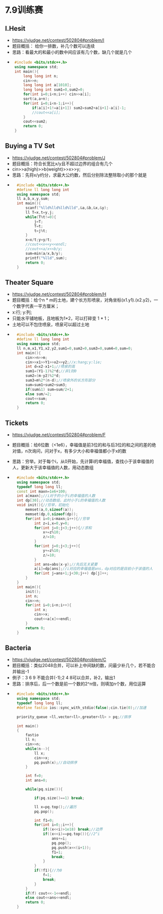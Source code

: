 # 7.9训练赛
## I.Hesit
* https://vjudge.net/contest/502804#problem/I
* 题目概括： 给你一排数，补几个数可以连续
* 思路：看最大的和最小的数中间应该有几个数，缺几个就是几个
*  ```c++
    #include <bits/stdc++.h>
    using namespace std;
    int main(){
        long long int n;
        cin>>n;
        long long int a[1010];
        long long int sum1=0,sum2=0;
        for(int i=0;i<n;i++) cin>>a[i];
        sort(a,a+n);
        for(int i=0;i<n-1;i++){
            if(a[i]+1!=a[i+1]) sum2=sum2+a[i+1]-a[i]-1;
            //cout<<a[i];
        }
        cout<<sum2;
        return 0;
    }
    ```

## Buying a TV Set
* https://vjudge.net/contest/502804#problem/J
* 题目概括：符合长宽比x/y且不超过边界的组合有几个
* cin>>a(high)>>b(weight)>>x>>y;
* 思路：先将x/y约分，求最大公约数，然后分别除法整除取小的那个就是
* ```c++
    #include <bits/stdc++.h>
    #define ll long long int
    using namespace std;
    ll a,b,x,y,sum;
    int main(){
        scanf("%lld%lld%lld%lld",&a,&b,&x,&y);
        ll T=x,t=y,j;
        while(T%t!=0){
            j=T;
            T=t;
            t=j%t;
        }
        x=x/t;y=y/t;
        //cout<<x<<y<<endl;
        //cout<<a/x<<b/y;
        sum=min(a/x,b/y);
        printf("%lld",sum);
        return 0;
    }
    ```
## Theater Square
* https://vjudge.net/contest/502804#problem/H
* 题目概括：给个n * m的土地，建个长方形喷泉，对角坐标(x1.y1).(x2.y2)，一个数字代表一平方厘米；
* x:行;  y:列;
* 只能水平铺地板，且地板为1*2，可以打碎变 1 * 1；
* 土地可以不包住喷泉，喷泉可以超过土地
* ```c++
    #include <bits/stdc++.h>
    #define ll long long int
    using namespace std;
    ll n,m,x1,Y1,x2,y2,sum1=0,sum2=0,sum3=0,sum4=0,sum=0;
    int main(){
        cin>>n>>m;
        cin>>x1>>Y1>>x2>>y2;//x:hang;y:lie;
        int d=x2-x1+1;//喷泉的高
        sum1=(Y1-1)%2*d;//非1则0
        sum2=(m-y2)%2*d;
        sum3=m%2*(n-d);//喷泉外的长方形部分
        sum=sum1+sum2+sum3;
        if(sum&1) sum=sum/2+1;
        else sum/=2;
        cout<<sum;
        return 0;
    }
    ```
## Tickets
* https://vjudge.net/contest/502804#problem/F
* 题目概括：给6位数（<1e6），幸福值是前3位的和与后3位的和之间的差的绝对值，n次询问，问对于x，有多少大小和幸福值都小于x的数
* 思路：穷举。对于每个i，从0开始，先计算i的幸福值，查找小于该幸福值的人，更新大于该幸福值的人数，用动态数组

* ```c++
    #include <bits/stdc++.h>
    using namespace std;
    typedef long long ll;
    const int maxn=1e6+100;
    int a[maxn];//i对于的小于i的幸福值的人数
    int dp[30];//动态数组，此时小于i的幸福值的人数
    void init(){//穷举，初始化
        memset(a,0,sizeof(a));
        memset(dp,0,sizeof(dp));
        for(int i=0;i<maxn;i++){//穷举
            int z=i,x=0,y=0;
            for(int j=0;j<3;j++){//求和
                x+=z%10;
                z/=10;
            }
            for(int j=0;j<3;j++){
                y+=z%10;
                z/=10;
            }
            int ans=abs(x-y);//先后无关紧要
            a[i]=dp[ans];//i对应的幸福值是ans，dp对应的是目前小于该值的人
            for(int j=ans+1;j<30;j++) dp[j]++;
        }
    } 
    int main(){
        init();
        int n;
        cin>>n;
        for(int i=0;i<n;i++){
            int x;
            cin>>x;
            cout<<a[x]<<endl;
        }
        return 0;
    }
    ```
## Bacteria
* https://vjudge.net/contest/502804#problem/C
* 题目概括：类似2048合并，可以补上中间缺的数，问最少补几个，若不能合并输出-1
* 例子：3 6 9 不能合并(-1);2 4 8可以合并，补2，输出1
* 思路：排序后，后一个数是前一个数的2^n倍，则填加n个数，用位运算
* ```c++
    #include <bits/stdc++.h>
    using namespace std;
    typedef long long ll;
    #define fastio ios::sync_with_stdio(false);cin.tie(0);//加速
    
    priority_queue <ll,vector<ll>,greater<ll> > pq;//排序
    
    int main()
    {
        fastio
        ll n;
        cin>>n;
        while(n--){
            ll x;
            cin>>x;
            pq.push(x);//自动排序
        }

        int f=0;
        int ans=0;

        while(pq.size()){

            if(pq.size()==1) break;

            ll x=pq.top();//遍历
            pq.pop();

            int f1=0;
            for(int i=0;;i++){
                if((x<<i)>1e18) break;//边界
                if((x<<i)==pq.top()){//2^i
                    ans+=i;
                    pq.pop();
                    pq.push(x<<(i+1));
                    f1=1;
                    break;
                }
            }
            if(!f1){//为0
                f=1;
                break;
            }
        }
        if(f) cout<<-1<<endl;
        else cout<<ans<<endl;
        return 0;
    }
```